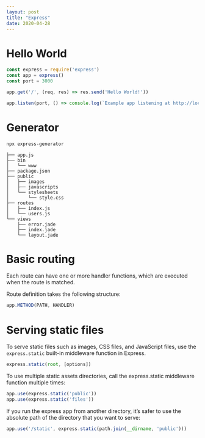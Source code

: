 ```yaml
---
layout: post
title: "Express"
date: 2020-04-28
---
```


# Hello World

```js
const express = require('express')
const app = express()
const port = 3000

app.get('/', (req, res) => res.send('Hello World!'))

app.listen(port, () => console.log(`Example app listening at http://localhost:${port}`))
```

# Generator

```bash
npx express-generator
```

```
├── app.js
├── bin
│   └── www
├── package.json
├── public
│   ├── images
│   ├── javascripts
│   └── stylesheets
│       └── style.css
├── routes
│   ├── index.js
│   └── users.js
└── views
    ├── error.jade
    ├── index.jade
    └── layout.jade
```

# Basic routing
Each route can have one or more handler functions, which are executed when the route is matched.

Route definition takes the following structure:

```js
app.METHOD(PATH, HANDLER)
```

# Serving static files

To serve static files such as images, CSS files, and JavaScript files, use the `express.static` built-in middleware function in Express.

```js
express.static(root, [options])
```

To use multiple static assets directories, call the express.static middleware function multiple times:

```js
app.use(express.static('public'))
app.use(express.static('files'))
```

If you run the express app from another directory, it’s safer to use the absolute path of the directory that you want to serve:
```js
app.use('/static', express.static(path.join(__dirname, 'public')))
```